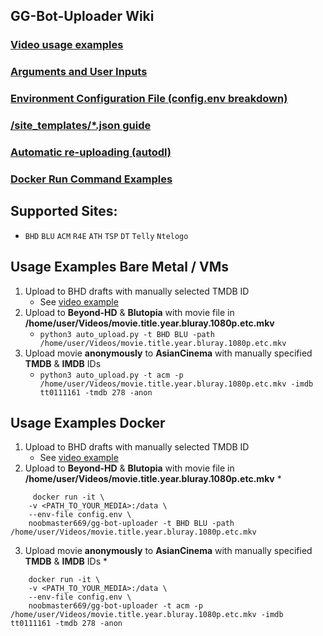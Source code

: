 ## GG-Bot-Uploader Wiki

### [Video usage examples](https://gitlab.com/NoobMaster669/gg-bot-upload-assistant/-/wikis/Usage:-Video-Examples)

### [Arguments and User Inputs](https://gitlab.com/NoobMaster669/gg-bot-upload-assistant/-/wikis/Arguments-and-User-Inputs)

### [Environment Configuration File (config.env breakdown)](https://gitlab.com/NoobMaster669/gg-bot-upload-assistant/-/wikis/Environment-Configuration-File)

### [/site_templates/*.json guide](https://gitlab.com/NoobMaster669/gg-bot-upload-assistant/-/wikis/Tracker-Templates)

### [Automatic re-uploading (autodl)](https://gitlab.com/NoobMaster669/gg-bot-upload-assistant/-/wikis/autodl-irssi-automatic-re-uploading)

### [Docker Run Command Examples](https://gitlab.com/NoobMaster669/gg-bot-upload-assistant/-/wikis/Docker-Run-Command-Examples)
## Supported Sites:
  * `BHD` `BLU` `ACM` `R4E` `ATH` `TSP` `DT` `Telly` `Ntelogo`


## Usage Examples Bare Metal / VMs

1. Upload to BHD drafts with manually selected TMDB ID
     * See [video example](https://asciinema.org/a/410179)
2. Upload to **Beyond-HD** & **Blutopia** with movie file in **/home/user/Videos/movie.title.year.bluray.1080p.etc.mkv**
    * ```python3 auto_upload.py -t BHD BLU -path /home/user/Videos/movie.title.year.bluray.1080p.etc.mkv```
3. Upload movie **anonymously** to **AsianCinema** with manually specified **TMDB** & **IMDB** IDs
    * ```python3 auto_upload.py -t acm -p /home/user/Videos/movie.title.year.bluray.1080p.etc.mkv -imdb tt0111161 -tmdb 278 -anon```

## Usage Examples Docker
1. Upload to BHD drafts with manually selected TMDB ID
     * See [video example](https://asciinema.org/a/410179)
2. Upload to **Beyond-HD** & **Blutopia** with movie file in **/home/user/Videos/movie.title.year.bluray.1080p.etc.mkv**
    * 
```
     docker run -it \
    -v <PATH_TO_YOUR_MEDIA>:/data \
    --env-file config.env \
    noobmaster669/gg-bot-uploader -t BHD BLU -path /home/user/Videos/movie.title.year.bluray.1080p.etc.mkv
```
3. Upload movie **anonymously** to **AsianCinema** with manually specified **TMDB** & **IMDB** IDs
    * 
```
    docker run -it \
    -v <PATH_TO_YOUR_MEDIA>:/data \
    --env-file config.env \
    noobmaster669/gg-bot-uploader -t acm -p /home/user/Videos/movie.title.year.bluray.1080p.etc.mkv -imdb tt0111161 -tmdb 278 -anon
```